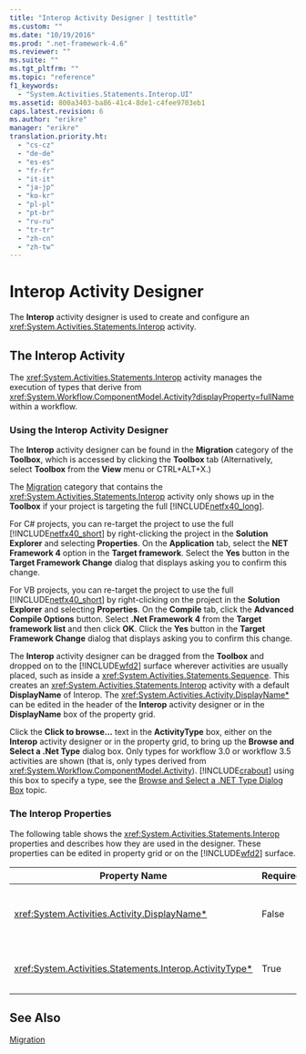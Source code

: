```yaml
---
title: "Interop Activity Designer | testtitle"
ms.custom: ""
ms.date: "10/19/2016"
ms.prod: ".net-framework-4.6"
ms.reviewer: ""
ms.suite: ""
ms.tgt_pltfrm: ""
ms.topic: "reference"
f1_keywords: 
  - "System.Activities.Statements.Interop.UI"
ms.assetid: 800a3403-ba86-41c4-8de1-c4fee9703eb1
caps.latest.revision: 6
ms.author: "erikre"
manager: "erikre"
translation.priority.ht: 
  - "cs-cz"
  - "de-de"
  - "es-es"
  - "fr-fr"
  - "it-it"
  - "ja-jp"
  - "ko-kr"
  - "pl-pl"
  - "pt-br"
  - "ru-ru"
  - "tr-tr"
  - "zh-cn"
  - "zh-tw"
---
```

# Interop Activity Designer
The **Interop** activity designer is used to create and configure an <xref:System.Activities.Statements.Interop> activity.  
  
## The Interop Activity  
 The <xref:System.Activities.Statements.Interop> activity manages the execution of types that derive from <xref:System.Workflow.ComponentModel.Activity?displayProperty=fullName> within a workflow.  
  
### Using the Interop Activity Designer  
 The **Interop** activity designer can be found in the **Migration** category of the **Toolbox**, which is accessed by clicking the **Toolbox** tab (Alternatively, select **Toolbox** from the **View** menu or CTRL+ALT+X.)  
  
 The [Migration](../workflow-designer/migration-activity-designers.md) category that contains the <xref:System.Activities.Statements.Interop> activity only shows up in the **Toolbox** if your project is targeting the full [!INCLUDE[netfx40_long](../workflow-designer/includes/netfx40_long_md.md)].  
  
 For C# projects, you can re-target the project to use the full [!INCLUDE[netfx40_short](../workflow-designer/includes/netfx40_short_md.md)] by right-clicking the project in the **Solution Explorer** and selecting **Properties**. On the **Application** tab, select the **NET Framework 4** option in the **Target framework**. Select the **Yes** button in the **Target Framework Change** dialog that displays asking you to confirm this change.  
  
 For VB projects, you can re-target the project to use the full [!INCLUDE[netfx40_short](../workflow-designer/includes/netfx40_short_md.md)] by right-clicking on the project in the **Solution Explorer** and selecting **Properties**. On the **Compile** tab, click the **Advanced Compile Options** button. Select **.Net Framework 4** from the **Target framework list** and then click **OK**. Click the **Yes** button in the **Target Framework Change** dialog that displays asking you to confirm this change.  
  
 The **Interop** activity designer can be dragged from the **Toolbox** and dropped on to the [!INCLUDE[wfd2](../workflow-designer/includes/wfd2_md.md)] surface wherever activities are usually placed, such as inside a <xref:System.Activities.Statements.Sequence>. This creates an <xref:System.Activities.Statements.Interop> activity with a default **DisplayName** of Interop. The <xref:System.Activities.Activity.DisplayName*> can be edited in the header of the **Interop** activity designer or in the **DisplayName** box of the property grid.  
  
 Click the **Click to browse…** text in the **ActivityType** box, either on the **Interop**  activity designer or in the property grid, to bring up the **Browse and Select a .Net Type** dialog box. Only types for workflow 3.0 or workflow 3.5 activities are shown (that is, only types derived from <xref:System.Workflow.ComponentModel.Activity>). [!INCLUDE[crabout](../code-quality/includes/crabout_md.md)] using this box to specify a type, see the [Browse and Select a .NET Type Dialog Box](../workflow-designer/browse-and-select-a-.net-type-dialog-box.md) topic.  
  
### The Interop Properties  
 The following table shows the <xref:System.Activities.Statements.Interop> properties and describes how they are used in the designer. These properties can be edited in property grid or on the [!INCLUDE[wfd2](../workflow-designer/includes/wfd2_md.md)] surface.  
  
|Property Name|Required|Usage|  
|-------------------|--------------|-----------|  
|<xref:System.Activities.Activity.DisplayName*>|False|The friendly name of the <xref:System.Activities.Statements.Interop> activity. The default is Interop. Although the display name is not strictly required, it is a best practice to use a display name.|  
|<xref:System.Activities.Statements.Interop.ActivityType*>|True|Specifies the type of the activity contained by the <xref:System.Activities.Statements.Interop> activity. This type specified must derive from <xref:System.Workflow.ComponentModel.Activity>.|  
  
## See Also  
 [Migration](../workflow-designer/migration-activity-designers.md)